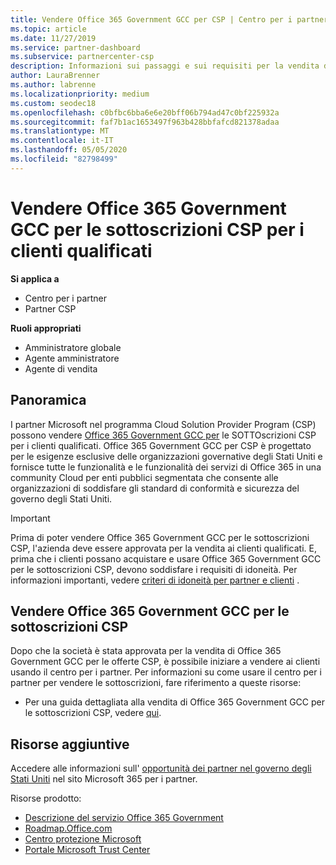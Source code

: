 ```yaml
---
title: Vendere Office 365 Government GCC per CSP | Centro per i partner
ms.topic: article
ms.date: 11/27/2019
ms.service: partner-dashboard
ms.subservice: partnercenter-csp
description: Informazioni sui passaggi e sui requisiti per la vendita di sottoscrizioni a Office 365 Government GCC per CSP per i clienti qualificati Stati Uniti governativi o i terzisti.
author: LauraBrenner
ms.author: labrenne
ms.localizationpriority: medium
ms.custom: seodec18
ms.openlocfilehash: c0bfbc6bba6e6e20bff06b794ad47c0bf225932a
ms.sourcegitcommit: faf7b1ac1653497f963b428bbfafcd821378adaa
ms.translationtype: MT
ms.contentlocale: it-IT
ms.lasthandoff: 05/05/2020
ms.locfileid: "82798499"
---
```

# <a name="sell-office-365-government-gcc-for-csp-subscriptions-to-qualified-customers"></a>Vendere Office 365 Government GCC per le sottoscrizioni CSP per i clienti qualificati

**Si applica a**

-  Centro per i partner
-  Partner CSP

**Ruoli appropriati**

- Amministratore globale
- Agente amministratore
- Agente di vendita

## <a name="overview"></a>Panoramica

I partner Microsoft nel programma Cloud Solution Provider Program (CSP) possono vendere [Office 365 Government GCC per](https://www.microsoft.com/microsoft-365/partners/governmentforCSP) le SOTTOscrizioni CSP per i clienti qualificati. Office 365 Government GCC per CSP è progettato per le esigenze esclusive delle organizzazioni governative degli Stati Uniti e fornisce tutte le funzionalità e le funzionalità dei servizi di Office 365 in una community Cloud per enti pubblici segmentata che consente alle organizzazioni di soddisfare gli standard di conformità e sicurezza del governo degli Stati Uniti. 

>[!IMPORTANT] 
>Prima di poter vendere Office 365 Government GCC per le sottoscrizioni CSP, l'azienda deve essere approvata per la vendita ai clienti qualificati. E, prima che i clienti possano acquistare e usare Office 365 Government GCC per le sottoscrizioni CSP, devono soddisfare i requisiti di idoneità. Per informazioni importanti, vedere [criteri di idoneità per partner e clienti](csp-gcc-validate.md) .


## <a name="sell-office-365-government-gcc-for-csp-subscriptions"></a>Vendere Office 365 Government GCC per le sottoscrizioni CSP

Dopo che la società è stata approvata per la vendita di Office 365 Government GCC per le offerte CSP, è possibile iniziare a vendere ai clienti usando il centro per i partner. Per informazioni su come usare il centro per i partner per vendere le sottoscrizioni, fare riferimento a queste risorse: 

-   Per una guida dettagliata alla vendita di Office 365 Government GCC per le sottoscrizioni CSP, vedere [qui](https://go.microsoft.com/fwlink/?linkid=2007323).  


## <a name="additional-resources"></a>Risorse aggiuntive

Accedere alle informazioni sull' [opportunità dei partner nel governo degli Stati Uniti](https://www.microsoft.com/microsoft-365/partners/governmentforCSP) nel sito Microsoft 365 per i partner.

Risorse prodotto:

- [Descrizione del servizio Office 365 Government](https://technet.microsoft.com/library/mt774581.aspx)
- [Roadmap.Office.com](https://products.office.com/business/office-365-roadmap)
- [Centro protezione Microsoft](https://www.microsoft.com/TrustCenter/)
- [Portale Microsoft Trust Center](https://aka.ms/STP)

